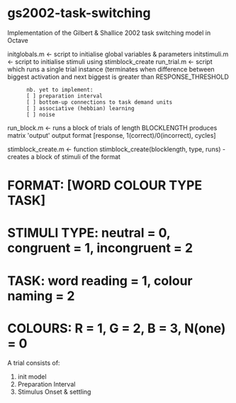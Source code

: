 gs2002-task-switching
=====================
Implementation of the Gilbert & Shallice 2002 task switching model in Octave




initglobals.m 	  <- script to initialise global variables & parameters 
initstimuli.m 	  <- script to initialise stimuli using stimblock_create
run_trial.m 	  <- script which runs a single trial instance (terminates
		  when difference between biggest activation and next biggest
		  is greater than RESPONSE_THRESHOLD

		  nb. yet to implement:
		  [ ] preparation interval
		  [ ] bottom-up connections to task demand units
		  [ ] associative (hebbian) learning
		  [ ] noise


run_block.m	  <- runs a block of trials of length BLOCKLENGTH
		  produces matrix 'output'
		  output format [response, 1(correct)/0(incorrect), cycles]


stimblock_create.m  <- function stimblock_create(blocklength, type, runs) 
		    - creates a block of stimuli of the format 

# FORMAT: [WORD COLOUR TYPE TASK]
# STIMULI TYPE: neutral = 0, congruent = 1, incongruent = 2
# TASK: word reading = 1, colour naming = 2
# COLOURS: R = 1, G = 2, B = 3, N(one) = 0


A trial consists of:
1) init model
2) Preparation Interval
3) Stimulus Onset & settling
